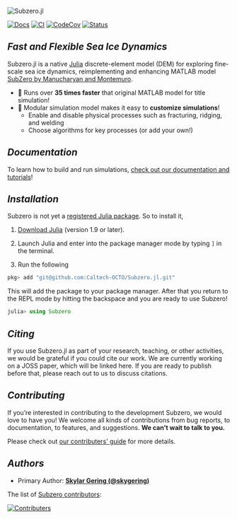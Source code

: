 ![Subzero.jl](https://github.com/Caltech-OCTO/Subzero.jl/blob/main/docs/src/assets/title.gif?raw=true)

[![Docs](https://img.shields.io/badge/docs-latest-blue.svg)](https://caltech-octo.github.io/Subzero.jl/dev/)
[![CI](https://github.com/Caltech-OCTO/Subzero.jl/actions/workflows/CI.yml/badge.svg?branch=main)](https://github.com/Caltech-OCTO/Subzero.jl/actions/workflows/CI.yml?query=branch%3Amain)
[![CodeCov](https://codecov.io/gh/Caltech-OCTO/Subzero.jl/branch/main/graph/badge.svg)](https://codecov.io/gh/Caltech-OCTO/Subzero.jl)
[![Status](https://www.repostatus.org/badges/latest/active.svg?style=flat-square)](https://www.repostatus.org/#active)


## _Fast and Flexible Sea Ice Dynamics_

Subzero.jl is a native [Julia](https://julialang.org/) discrete-element model (DEM) for exploring fine-scale sea ice dynamics, 
reimplementing and enhancing MATLAB model [SubZero by Manucharyan and Montemuro](https://doi.org/10.1029/2022MS003247).

- 🚀 Runs over **35 times faster** that original MATLAB model for title simulation!
- 🧩 Modular simulation model makes it easy to **customize simulations**!
  - Enable and disable physical processes such as fracturing, ridging, and welding
  - Choose algorithms for key processes (or add your own!)

## _Documentation_

To learn how to build and run simulations, [check out our documentation and tutorials](https://caltech-octo.github.io/Subzero.jl/dev/)!

## _Installation_

Subzero is not yet a [registered Julia package](https://julialang.org/packages/). So to install it,

1. [Download Julia](https://julialang.org/downloads/) (version 1.9 or later).

2. Launch Julia and enter into the package manager mode by typing `]` in the terminal.
   
3. Run the following

```julia
pkg> add "git@github.com:Caltech-OCTO/Subzero.jl.git"
```

This will add the package to your package manager. After that you return to the REPL mode by hitting the backspace and you are ready to use Subzero! 

```julia
julia> using Subzero
```

## _Citing_

If you use Subzero.jl as part of your research, teaching, or other activities, we would be grateful if you could cite our work.
We are currently working on a JOSS paper, which will be linked here. If you are ready to publish before that, please reach out to us to discuss citations.

## _Contributing_

If you’re interested in contributing to the development Subzero, we would love to have you! We welcome all kinds of contributions from bug reports, to documentation, to features, and suggestions. **We can't wait to talk to you.**

Please check out [our contributers' guide](https://caltech-octo.github.io/Subzero.jl/dev/contribute/) for more details.

## _Authors_

- Primary Author: [**Skylar Gering (@skygering)**](https://github.com/skygering)

The list of [Subzero contributors](https://github.com/Caltech-OCTO/Subzero.jl/graphs/contributors):

[![Contributers](https://contrib.rocks/image?repo=Caltech-OCTO/Subzero.jl)](https://github.com/Caltech-OCTO/Subzero.jl/graphs/contributors)
